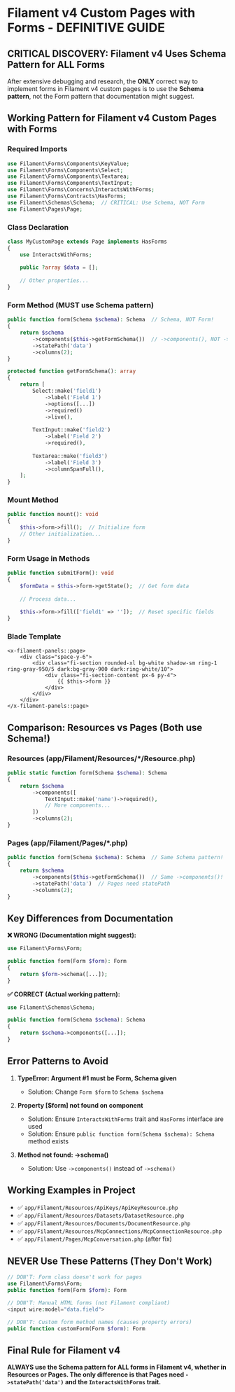# Filament v4 Custom Pages with Forms - DEFINITIVE GUIDE

## CRITICAL DISCOVERY: Filament v4 Uses Schema Pattern for ALL Forms

After extensive debugging and research, the **ONLY** correct way to implement forms in Filament v4 custom pages is to use the **Schema pattern**, not the Form pattern that documentation might suggest.

## Working Pattern for Filament v4 Custom Pages with Forms

### Required Imports
```php
use Filament\Forms\Components\KeyValue;
use Filament\Forms\Components\Select;
use Filament\Forms\Components\Textarea;
use Filament\Forms\Components\TextInput;
use Filament\Forms\Concerns\InteractsWithForms;
use Filament\Forms\Contracts\HasForms;
use Filament\Schemas\Schema;  // CRITICAL: Use Schema, NOT Form
use Filament\Pages\Page;
```

### Class Declaration
```php
class MyCustomPage extends Page implements HasForms
{
    use InteractsWithForms;
    
    public ?array $data = [];
    
    // Other properties...
}
```

### Form Method (MUST use Schema pattern)
```php
public function form(Schema $schema): Schema  // Schema, NOT Form!
{
    return $schema
        ->components($this->getFormSchema())  // ->components(), NOT ->schema()
        ->statePath('data')
        ->columns(2);
}

protected function getFormSchema(): array
{
    return [
        Select::make('field1')
            ->label('Field 1')
            ->options([...])
            ->required()
            ->live(),
            
        TextInput::make('field2')
            ->label('Field 2')
            ->required(),
            
        Textarea::make('field3')
            ->label('Field 3')
            ->columnSpanFull(),
    ];
}
```

### Mount Method
```php
public function mount(): void
{
    $this->form->fill();  // Initialize form
    // Other initialization...
}
```

### Form Usage in Methods
```php
public function submitForm(): void
{
    $formData = $this->form->getState();  // Get form data
    
    // Process data...
    
    $this->form->fill(['field1' => '']);  // Reset specific fields
}
```

### Blade Template
```blade
<x-filament-panels::page>
    <div class="space-y-6">
        <div class="fi-section rounded-xl bg-white shadow-sm ring-1 ring-gray-950/5 dark:bg-gray-900 dark:ring-white/10">
            <div class="fi-section-content px-6 py-4">
                {{ $this->form }}
            </div>
        </div>
    </div>
</x-filament-panels::page>
```

## Comparison: Resources vs Pages (Both use Schema!)

### Resources (app/Filament/Resources/*/Resource.php)
```php
public static function form(Schema $schema): Schema
{
    return $schema
        ->components([
            TextInput::make('name')->required(),
            // More components...
        ])
        ->columns(2);
}
```

### Pages (app/Filament/Pages/*.php)
```php
public function form(Schema $schema): Schema  // Same Schema pattern!
{
    return $schema
        ->components($this->getFormSchema())  // Same ->components()!
        ->statePath('data')  // Pages need statePath
        ->columns(2);
}
```

## Key Differences from Documentation

**❌ WRONG (Documentation might suggest):**
```php
use Filament\Forms\Form;

public function form(Form $form): Form
{
    return $form->schema([...]);
}
```

**✅ CORRECT (Actual working pattern):**
```php
use Filament\Schemas\Schema;

public function form(Schema $schema): Schema
{
    return $schema->components([...]);
}
```

## Error Patterns to Avoid

1. **TypeError: Argument #1 must be Form, Schema given**
   - Solution: Change `Form $form` to `Schema $schema`

2. **Property [$form] not found on component**
   - Solution: Ensure `InteractsWithForms` trait and `HasForms` interface are used
   - Solution: Ensure `public function form(Schema $schema): Schema` method exists

3. **Method not found: ->schema()**
   - Solution: Use `->components()` instead of `->schema()`

## Working Examples in Project

- ✅ `app/Filament/Resources/ApiKeys/ApiKeyResource.php`
- ✅ `app/Filament/Resources/Datasets/DatasetResource.php`
- ✅ `app/Filament/Resources/Documents/DocumentResource.php`
- ✅ `app/Filament/Resources/McpConnections/McpConnectionResource.php`
- ✅ `app/Filament/Pages/McpConversation.php` (after fix)

## NEVER Use These Patterns (They Don't Work)

```php
// DON'T: Form class doesn't work for pages
use Filament\Forms\Form;
public function form(Form $form): Form

// DON'T: Manual HTML forms (not Filament compliant)
<input wire:model="data.field">

// DON'T: Custom form method names (causes property errors)
public function customForm(Form $form): Form
```

## Final Rule for Filament v4

**ALWAYS use the Schema pattern for ALL forms in Filament v4, whether in Resources or Pages. The only difference is that Pages need `->statePath('data')` and the `InteractsWithForms` trait.**